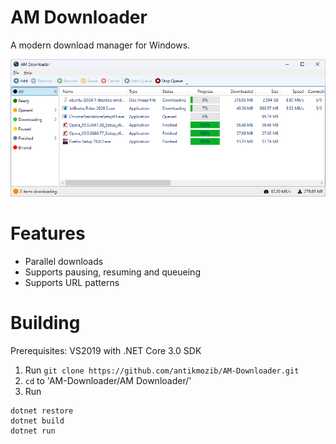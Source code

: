 # AM Downloader
A modern download manager for Windows.

![Screenshot](https://github.com/antikmozib/AM-Downloader/blob/master/Screenshot.png?raw=true)

# Features
- Parallel downloads
- Supports pausing, resuming and queueing
- Supports URL patterns

# Building

Prerequisites: VS2019 with .NET Core 3.0 SDK

1. Run `git clone https://github.com/antikmozib/AM-Downloader.git`
2. `cd` to 'AM-Downloader/AM Downloader/'
3. Run 
```
dotnet restore
dotnet build
dotnet run
```
